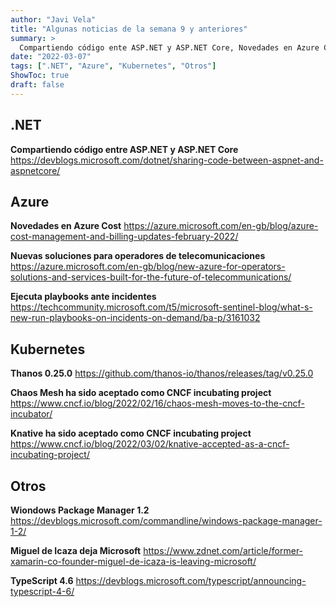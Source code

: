 ```yaml
---
author: "Javi Vela"
title: "Algunas noticias de la semana 9 y anteriores"
summary: >
  Compartiendo código ente ASP.NET y ASP.NET Core, Novedades en Azure Cost, Azure, nuevas soluciones para operadores de telecomunicaciones, ejecución de playbooks ante incidentes, Thanos 0.25, Chaos Mesh y Knative aceptados como CNCF incubating projects,...
date: "2022-03-07"
tags: [".NET", "Azure", "Kubernetes", "Otros"]
ShowToc: true
draft: false
---
```

## .NET
**Compartiendo código entre ASP.NET y ASP.NET Core**
https://devblogs.microsoft.com/dotnet/sharing-code-between-aspnet-and-aspnetcore/
<br/>
<!-- #dotnet #aspnet #aspnetcore -->

## Azure
**Novedades en Azure Cost**
https://azure.microsoft.com/en-gb/blog/azure-cost-management-and-billing-updates-february-2022/
<br/>
<!-- #azure #cost #billing -->

**Nuevas soluciones para operadores de telecomunicaciones**
https://azure.microsoft.com/en-gb/blog/new-azure-for-operators-solutions-and-services-built-for-the-future-of-telecommunications/
<br/>
<!-- #azure #operators #telecommunications -->

**Ejecuta playbooks ante incidentes**
https://techcommunity.microsoft.com/t5/microsoft-sentinel-blog/what-s-new-run-playbooks-on-incidents-on-demand/ba-p/3161032
<br/>
<!-- #azure #playbooks #automation #sentinel -->

## Kubernetes
**Thanos 0.25.0**
https://github.com/thanos-io/thanos/releases/tag/v0.25.0
<br/>
<!-- #kubernetes #thanos #metrics -->

**Chaos Mesh ha sido aceptado como CNCF incubating project**
https://www.cncf.io/blog/2022/02/16/chaos-mesh-moves-to-the-cncf-incubator/
<br/>
<!-- #kubernetes #chaos #cncf -->

**Knative ha sido aceptado como CNCF incubating project**
https://www.cncf.io/blog/2022/03/02/knative-accepted-as-a-cncf-incubating-project/
<br/>
<!-- #kubernetes #knative #cncf #serverless -->

## Otros
**Wiondows Package Manager 1.2**
https://devblogs.microsoft.com/commandline/windows-package-manager-1-2/
<br/>
<!-- #windows #package #manager -->

**Miguel de Icaza deja Microsoft**
https://www.zdnet.com/article/former-xamarin-co-founder-miguel-de-icaza-is-leaving-microsoft/
<br/>
<!-- #xamarin #microsoft -->

**TypeScript 4.6**
https://devblogs.microsoft.com/typescript/announcing-typescript-4-6/
<br/>
<!-- #typescript #microsoft -->